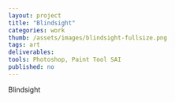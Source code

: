 ```yaml
---
layout: project
title: "Blindsight"
categories: work
thumb: /assets/images/blindsight-fullsize.png
tags: art
deliverables: 
tools: Photoshop, Paint Tool SAI
published: no
---
```


Blindsight